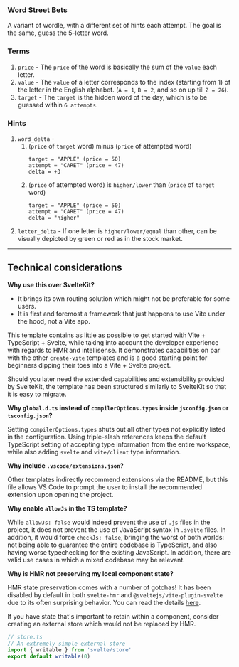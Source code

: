 ### Word Street Bets

A variant of wordle, with a different set of hints each attempt. The goal is the same, guess the 5-letter word.

### Terms

1. `price` - The `price` of the word is basically the sum of the `value` each letter.
2. `value` - The `value` of a letter corresponds to the index (starting from 1) of the letter in the English alphabet. (`A = 1`, `B = 2`, and so on up till `Z = 26`).
3. `target` - The `target` is the hidden word of the day, which is to be guessed within `6 attempts`.

### Hints

1. `word_delta` -  
    1. (`price` of `target` word) minus (`price` of attempted word)  
        ```
        target = "APPLE" (price = 50)
        attempt = "CARET" (price = 47)
        delta = +3
        ```
    2. (`price` of attempted word) is `higher/lower` than (`price` of `target` word)
        ```
        target = "APPLE" (price = 50)
        attempt = "CARET" (price = 47)
        delta = "higher"
        ```
2. `letter_delta` - If one letter is `higher/lower/equal` than other, can be visually depicted by green or red as in the stock market.

---

## Technical considerations

**Why use this over SvelteKit?**

- It brings its own routing solution which might not be preferable for some users.
- It is first and foremost a framework that just happens to use Vite under the hood, not a Vite app.

This template contains as little as possible to get started with Vite + TypeScript + Svelte, while taking into account the developer experience with regards to HMR and intellisense. It demonstrates capabilities on par with the other `create-vite` templates and is a good starting point for beginners dipping their toes into a Vite + Svelte project.

Should you later need the extended capabilities and extensibility provided by SvelteKit, the template has been structured similarly to SvelteKit so that it is easy to migrate.

**Why `global.d.ts` instead of `compilerOptions.types` inside `jsconfig.json` or `tsconfig.json`?**

Setting `compilerOptions.types` shuts out all other types not explicitly listed in the configuration. Using triple-slash references keeps the default TypeScript setting of accepting type information from the entire workspace, while also adding `svelte` and `vite/client` type information.

**Why include `.vscode/extensions.json`?**

Other templates indirectly recommend extensions via the README, but this file allows VS Code to prompt the user to install the recommended extension upon opening the project.

**Why enable `allowJs` in the TS template?**

While `allowJs: false` would indeed prevent the use of `.js` files in the project, it does not prevent the use of JavaScript syntax in `.svelte` files. In addition, it would force `checkJs: false`, bringing the worst of both worlds: not being able to guarantee the entire codebase is TypeScript, and also having worse typechecking for the existing JavaScript. In addition, there are valid use cases in which a mixed codebase may be relevant.

**Why is HMR not preserving my local component state?**

HMR state preservation comes with a number of gotchas! It has been disabled by default in both `svelte-hmr` and `@sveltejs/vite-plugin-svelte` due to its often surprising behavior. You can read the details [here](https://github.com/rixo/svelte-hmr#svelte-hmr).

If you have state that's important to retain within a component, consider creating an external store which would not be replaced by HMR.

```ts
// store.ts
// An extremely simple external store
import { writable } from 'svelte/store'
export default writable(0)
```
